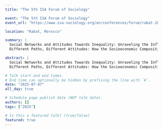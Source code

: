 ```yaml
---
title: "The 5th ISA Forum of Sociology"

event: "The 5th ISA Forum of Sociology"
event_url: "https://www.isa-sociology.org/en/conferences/forum/rabat-2025"

location: "Rabat, Morocco"

summary: |
  Social Networks and Attitudes Towards Inequality: Unraveling the Influence of Acquaintances’ Socioeconomic Diversity and Status across Contemporary Societies.
  Different Paths, Different Attitudes: How the Socioeconomic Composition of Life Course Social Environments Shapes Perceptions of Inequality and Egalitarian Beliefs.

abstract: |
  Social Networks and Attitudes Towards Inequality: Unraveling the Influence of Acquaintances’ Socioeconomic Diversity and Status across Contemporary Societies.
  Different Paths, Different Attitudes: How the Socioeconomic Composition of Life Course Social Environments Shapes Perceptions of Inequality and Egalitarian Beliefs.

# Talk start and end times.
# End time can optionally be hidden by prefixing the line with `#`.
date: "2025-07-07"
all_day: true

# Schedule page publish date (NOT talk date).
authors: []
tags: ["2025"]

# Is this a featured talk? (true/false)
featured: true
---
```

